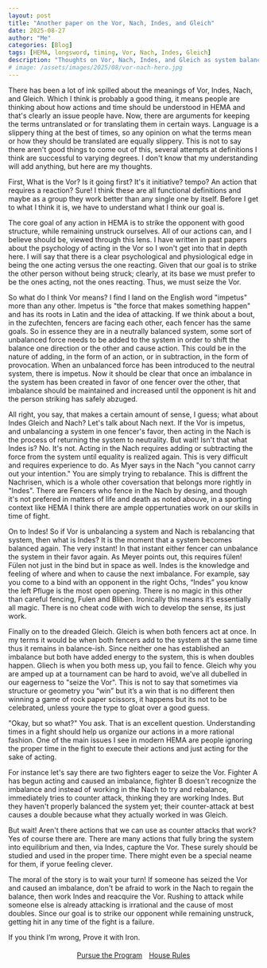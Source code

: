 ```yaml
---
layout: post
title: "Another paper on the Vor, Nach, Indes, and Gleich"
date: 2025-08-27
author: "Me"
categories: [Blog]
tags: [HEMA, longsword, timing, Vor, Nach, Indes, Gleich]
description: "Thoughts on Vor, Nach, Indes, and Gleich as system balance/imbalance and practical timing."
# image: /assets/images/2025/08/vor-nach-hero.jpg
---
```


There has been a lot of ink spilled about the meanings of Vor, Indes, Nach, and Gleich. Which I think is probably a good thing, it means people are thinking about how actions and time should be understood in HEMA and that's clearly an issue people have. Now, there are arguments for keeping the terms untranslated or for translating them in certain ways. Language is a slippery thing at the best of times, so any opinion on what the terms mean or how they should be translated are equally slippery. This is not to say there aren't good things to come out of this, several attempts at definitions I think are successful to varying degrees. I don't know that my understanding will add anything, but here are my thoughts.  

First, What is the Vor? Is it going first? It's it initiative? tempo? An action that requires a reaction? Sure\! I think these are all functional definitions and maybe as a group they work better than any single one by itself. Before I get to what I think it is, we have to understand what I think our goal is.

The core goal of any action in HEMA is to strike the opponent with good structure, while remaining unstruck ourselves. All of our actions can, and I believe should be, viewed through this lens. I have written in past papers about the psychology of acting in the Vor so I won't get into that in depth here. I will say that there is a clear psychological and physiological edge in being the one acting versus the one reacting. Given that our goal is to strike the other person without being struck; clearly, at its base we must prefer to be the ones acting, not the ones reacting. Thus, we must seize the Vor. 

So what do I think Vor means? I find I land on the English word "impetus" more than any other. Impetus is "the force that makes something happen" and has its roots in Latin and the idea of attacking. If we think about a bout, in the zufechten, fencers are facing each other, each fencer has the same goals. So in essence they are in a neutrally balanced system, some sort of unbalanced force needs to be added to the system in order to shift the balance one direction or the other and cause action.  This could be in the nature of adding, in the form of an action, or in subtraction, in the form of provocation. When an unbalanced force has been introduced to the neutral system, there is impetus. Now it should be clear that once an imbalance in the system has been created in favor of one fencer over the other, that imbalance should be maintained and increased until the opponent is hit and the person striking has safely abzuged. 

All right, you say, that makes a certain amount of sense, I guess; what about Indes Gleich and Nach? Let's talk about Nach next. If the Vor is impetus, and unbalancing a system in one fencer's favor, then acting in the Nach is the process of returning the system to neutrality. But wait\! Isn't that what Indes is? No. It's not. Acting in the Nach requires adding or subtracting the force from the system until equality is realized again. This is very difficult and requires experience to do. As Myer says in the Nach "you cannot carry out your intention." You are simply trying to rebalance. This is diffrent the Nachrisen, which is a whole other coversation that belongs more rightly in "Indes". There are Fencers who fence in the Nach by desing, and though it's not prefered in matters of life and death as noted abouve, in a sporting context like HEMA I think there are ample oppertunaties work on our skills in time of fight. 

On to Indes\! So if Vor is unbalancing a system and Nach is rebalancing that system, then what is Indes? It is the moment that a system becomes balanced again. The very instant\! In that instant either fencer can unbalance the system in their favor again. As Meyer points out, this requires fülen\! Fülen not just in the bind but in space as well. Indes is the knowledge and feeling of where and when to cause the next imbalance.  For example, say you come to a bind with an opponent in the right Ochs, “Indes” you know the left Pfluge is the most open opening. There is no magic in this other than careful fencing, Fulen and Bliben. Ironically this means it’s essentially all magic. There is no cheat code with wich to develop the sense, its just work.

Finally on to the dreaded Gleich. Gleich is when both fencers act at once. In my terms it would be when both fencers add to the system at the same time thus it remains in balance-ish. Since neither one has established an imbalance but both have added energy to the system, this is when doubles happen. Gliech is when you both mess up, you fail to fence. Gleich why you are amped up at a tournament can be hard to avoid, we've all dubelled in our eagerness to "seize the Vor". This is not to say that sometimes via structure or geometry you “win” but it’s a win that is no different then winning a game of rock paper scissors, it happens but its not to be celebrated, unless youre the type to gloat over a good guess.

"Okay, but so what?" You ask.  That is an excellent question. Understanding times in a fight should help us organize our actions in a more rational fashion. One of the main issues I see in modern HEMA are people ignoring the proper time in the fight to execute their actions and just acting for the sake of acting.

For instance let's say there are two fighters eager to seize the Vor. Fighter A has begun acting and caused an imbalance, fighter B doesn't recognize the imbalance and instead of working in the Nach to try and rebalance, immediately tries to counter attack, thinking they are working Indes. But they haven't properly balanced the system yet; their counter-attack at best causes a double because what they actually worked in was Gleich. 

But wait\! Aren't there actions that we can use as counter attacks that work? Yes of course there are. There are many actions that fully bring the system into equilibrium and then, via Indes, capture the Vor. These surely should be studied and used in the proper time. There might even be a special neame for them, if yorue feeling clever.

The moral of the story is to wait your turn\! If someone has seized the Vor and caused an imbalance, don't be afraid to work in the Nach to regain the balance, then work Indes and reacquire the Vor. Rushing to attack while someone else is already attacking is irrational and the cause of most doubles. Since our goal is to strike our opponent while remaining unstruck, getting hit in any time of the fight is a failure. 

If you think I’m wrong, Prove it with Iron.
 
<p style="text-align:center; margin:1.2rem 0;">
  <a class="btn gold" href="/program/" role="button">Pursue the Program</a>
  <a class="btn gold" href="/house-rules/" role="button" style="margin-left:.6rem;">House Rules</a>
</p>
